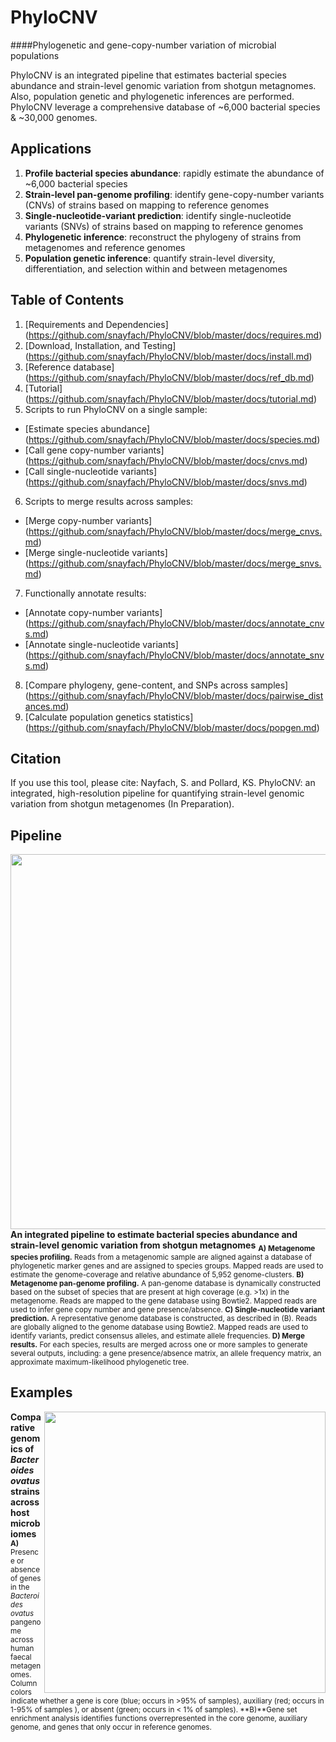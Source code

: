 # PhyloCNV

####Phylogenetic and gene-copy-number variation of microbial populations

PhyloCNV is an integrated pipeline that estimates bacterial species abundance and strain-level genomic variation from shotgun metagnomes.  Also, population genetic and phylogenetic inferences are performed. PhyloCNV leverage a comprehensive database of ~6,000 bacterial species & ~30,000 genomes.   

## Applications
1. **Profile bacterial species abundance**: rapidly estimate the abundance of ~6,000 bacterial species
2. **Strain-level pan-genome profiling**: identify gene-copy-number variants (CNVs) of strains based on mapping to reference genomes
3. **Single-nucleotide-variant prediction**: identify single-nucleotide variants (SNVs) of strains based on mapping to reference genomes
4. **Phylogenetic inference**: reconstruct the phylogeny of strains from metagenomes and reference genomes
5. **Population genetic inference**: quantify strain-level diversity, differentiation, and selection within and between metagenomes


## Table of Contents
1. [Requirements and Dependencies] (https://github.com/snayfach/PhyloCNV/blob/master/docs/requires.md)
2. [Download, Installation, and Testing] (https://github.com/snayfach/PhyloCNV/blob/master/docs/install.md)
3. [Reference database] (https://github.com/snayfach/PhyloCNV/blob/master/docs/ref_db.md)
4. [Tutorial] (https://github.com/snayfach/PhyloCNV/blob/master/docs/tutorial.md)
5. Scripts to run PhyloCNV on a single sample:
 * [Estimate species abundance] (https://github.com/snayfach/PhyloCNV/blob/master/docs/species.md)
 * [Call gene copy-number variants] (https://github.com/snayfach/PhyloCNV/blob/master/docs/cnvs.md)
 * [Call single-nucleotide variants] (https://github.com/snayfach/PhyloCNV/blob/master/docs/snvs.md)
6. Scripts to merge results across samples:
 * [Merge copy-number variants] (https://github.com/snayfach/PhyloCNV/blob/master/docs/merge_cnvs.md)
 * [Merge single-nucleotide variants] (https://github.com/snayfach/PhyloCNV/blob/master/docs/merge_snvs.md)
7. Functionally annotate results:
 * [Annotate copy-number variants] (https://github.com/snayfach/PhyloCNV/blob/master/docs/annotate_cnvs.md)
 * [Annotate single-nucleotide variants] (https://github.com/snayfach/PhyloCNV/blob/master/docs/annotate_snvs.md)
8. [Compare phylogeny, gene-content, and SNPs across samples] (https://github.com/snayfach/PhyloCNV/blob/master/docs/pairwise_distances.md)
9. [Calculate population genetics statistics] (https://github.com/snayfach/PhyloCNV/blob/master/docs/popgen.md)

## Citation
If you use this tool, please cite:
Nayfach, S. and Pollard, KS. PhyloCNV: an integrated, high-resolution pipeline for quantifying strain-level genomic variation from shotgun metagenomes (In Preparation).

## Pipeline
<img src="https://github.com/snayfach/PhyloCNV/blob/master/images/pipeline.jpg" width="600" align="right"/> **An integrated pipeline to estimate bacterial species abundance and strain-level genomic variation from shotgun metagnomes**
<sub>**A) Metagenome species profiling.** Reads from a metagenomic sample are aligned against a database of phylogenetic marker genes and are assigned to species groups. Mapped reads are used to estimate the genome-coverage and relative abundance of 5,952 genome-clusters. **B) Metagenome pan-genome profiling.** A pan-genome database is dynamically constructed based on the subset of species that are present at high coverage (e.g. >1x) in the metagenome. Reads are mapped to the gene database using Bowtie2. Mapped reads are used to infer gene copy number and gene presence/absence. **C) Single-nucleotide variant prediction.** A representative genome database is constructed, as described in (B). Reads are globally aligned to the genome database using Bowtie2. Mapped reads are used to identify variants, predict consensus alleles, and estimate allele frequencies. **D) Merge results.** For each species, results are merged across one or more samples to generate several outputs, including: a gene presence/absence matrix, an allele frequency matrix, an approximate maximum-likelihood phylogenetic tree.</sub>

## Examples
<img src="https://github.com/snayfach/PhyloCNV/blob/master/images/enrichment.jpg" width="450" align="right"/> **Comparative genomics of *Bacteroides ovatus* strains across host microbiomes**
<sub> **A)** Presence or absence of genes in the *Bacteroides ovatus* pangenome across human faecal metagenomes. Column colors indicate whether a gene is core (blue; occurs in >95% of samples), auxiliary (red; occurs in 1-95% of samples ), or absent (green; occurs in < 1% of samples). **B)**Gene set enrichment analysis identifies functions overrepresented in the core genome, auxiliary genome, and genes that only occur in reference genomes.</sub>
